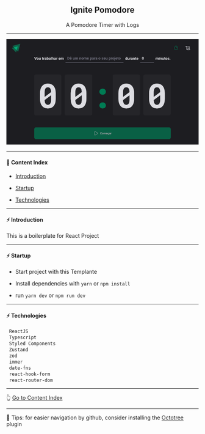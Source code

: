 <h2 align="center">Ignite Pomodore</h2>

<p align="center">A Pomodore Timer with Logs</p>

---

<p align="center">
  <img src="https://github.com/lipex360x/ignite-timer/blob/master/assets/screen.png" />
</p>

---

#### :bookmark_tabs: Content Index

- [Introduction](#zap-introduction)

- [Startup](#zap-startup)

- [Technologies](#zap-technologies)

---

#### :zap: Introduction

This is a boilerplate for React Project

---

#### :zap: Startup

- Start project with this Templante

- Install dependencies with `yarn` or `npm install`

- run `yarn dev` or `npm run dev`

---

#### :zap: Technologies

```
 ReactJS
 Typescript
 Styled Components
 Zustand
 zod
 immer
 date-fns
 react-hook-form
 react-router-dom
```

---

:point_up_2: [Go to Content Index](#bookmark_tabs-content-index)

---

:pushpin: Tips: for easier navigation by github, consider installing the [Octotree](https://chrome.google.com/webstore/detail/octotree-github-code-tree/bkhaagjahfmjljalopjnoealnfndnagc) plugin
